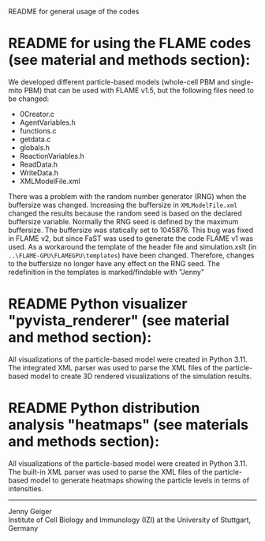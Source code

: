 README for general usage of the codes

# README for using the FLAME codes (see material and methods section):
We developed different particle-based models (whole-cell PBM and single-mito PBM) that can be used with FLAME v1.5, but the following files need to be changed:
- 0Creator.c
- AgentVariables.h
- functions.c
- getdata.c
- globals.h
- ReactionVariables.h
- ReadData.h
- WriteData.h
- XMLModelFile.xml

There was a problem with the random number generator (RNG) when the buffersize was changed. Increasing the buffersize in ```XMLModelFile.xml``` changed the results because the random seed is based on the declared buffersize variable.
Normally the RNG seed is defined by the maximum buffersize. The buffersize was statically set to 1045876.
This bug was fixed in FLAME v2, but since FaST was used to generate the code FLAME v1 was used. As a workaround the template of the header file and simulation.xslt (in ```..\FLAME-GPU\FLAMEGPU\templates```) have been changed.
Therefore, changes to the buffersize no longer have any effect on the RNG seed. The redefinition in the templates is marked/findable with "Jenny"

# README Python visualizer "pyvista_renderer" (see material and method section):
All visualizations of the particle-based model were created in Python 3.11. The integrated XML parser was used to parse the XML files of the particle-based model to create 3D rendered visualizations of the simulation results.

# README Python distribution analysis "heatmaps" (see materials and methods section):
All visualizations of the particle-based model were created in Python 3.11. The built-in XML parser was used to parse the XML files of the particle-based model to generate heatmaps showing the particle levels in terms of intensities.

---
Jenny Geiger<br>
Institute of Cell Biology and Immunology (IZI) at the University of Stuttgart, Germany
